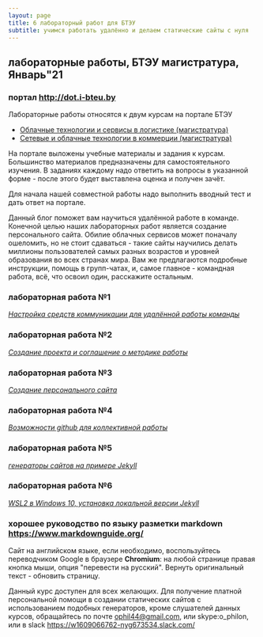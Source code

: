 ```yaml
---
layout: page
title: 6 лабораторный работ для БТЭУ
subtitle: учимся работать удалённо и делаем статические сайты с нуля
---
```


## лабораторные работы, БТЭУ магистратура, Январь"21

### портал <http://dot.i-bteu.by>

Лабораторные работы относятся к двум курсам на портале БТЭУ
- [Облачные технологии и сервисы в логистике (магистратура)](http://dot.i-bteu.by/course/view.php?id=745)
- [Сетевые и облачные технологии в коммерции (магистратура)](http://dot.i-bteu.by/course/view.php?id=735)

На портале выложены учебные материалы и задания к
курсам. Большинство материалов предназначены для самостоятельного
изучения. В заданиях каждому надо ответить на вопросы в указанной
форме - после этого будет выставлена оценка и получен зачёт.

Для начала нашей совместной работы надо выполнить вводный тест и
дать ответ на портале.

Данный блог поможет вам научиться удалённой работе в
команде. Конечной целью наших лабораторных работ является
создание персонального сайта. Обилие облачных сервисов может
поначалу ошеломить, но не стоит сдаваться - такие сайты научились
делать миллионы пользователей самых разных возрастов и уровней
образования во всех странах мира. Вам же предлагаются подробные
инструкции, помощь в групп-чатах, и, самое главное - командная работа,
всё, что освоил один, расскажите остальным.

### лабораторная работа №1
[*Настройка средств коммуникации для удалённой работы команды*](/6lab/lab01)

### лабораторная работа №2
[*Создание проекта  и соглашение о методике работы*](/6lab/lab02)

### лабораторная работа №3
[*Создание  персонального сайта*](/6lab/lab03)

### лабораторная работа №4
[*Возможности github для коллективной работы*](/6lab/lab04)

### лабораторная работа №5
[*генераторы сайтов на примере Jekyll*](/6lab/lab05)

### лабораторная работа №6
[*WSL2  в Windows 10, установка локальной версии Jekyll*](/6lab/lab06)

### хорошее руководство по языку разметки markdown <https://www.markdownguide.org/>

Сайт на английском языке, если необходимо, воспользуйтесь переводчиком Google в браузере **Chromium**: на любой странице правая кнопка мыши, опция "перевести на русский". Вернуть оригинальный текст - обновить страницу.

Данный курс доступен для всех желающих. Для получение платной персональной помощи в создании статических сайтов с использованием подобных генераторов, кроме слушателей данных курсов, обращайтесь по почте <ophil44@gmail.com>,
или skype:o_philon, или в slack <https://w1609066762-nyg673534.slack.com/>
